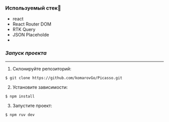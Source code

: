 ### Используемый стек🔽
- react
- React Router DOM 
- RTK Query
- JSON Placeholde
- 
### _Запуск проекта_
***
1. Склонируйте репозиторий:
```
$ git clone https://github.com/komarovGo/Picasso.git
```
2. Установите зависимости:
```
$ npm install
```
3. Запустите проект:
```
$ npm ruv dev
```
